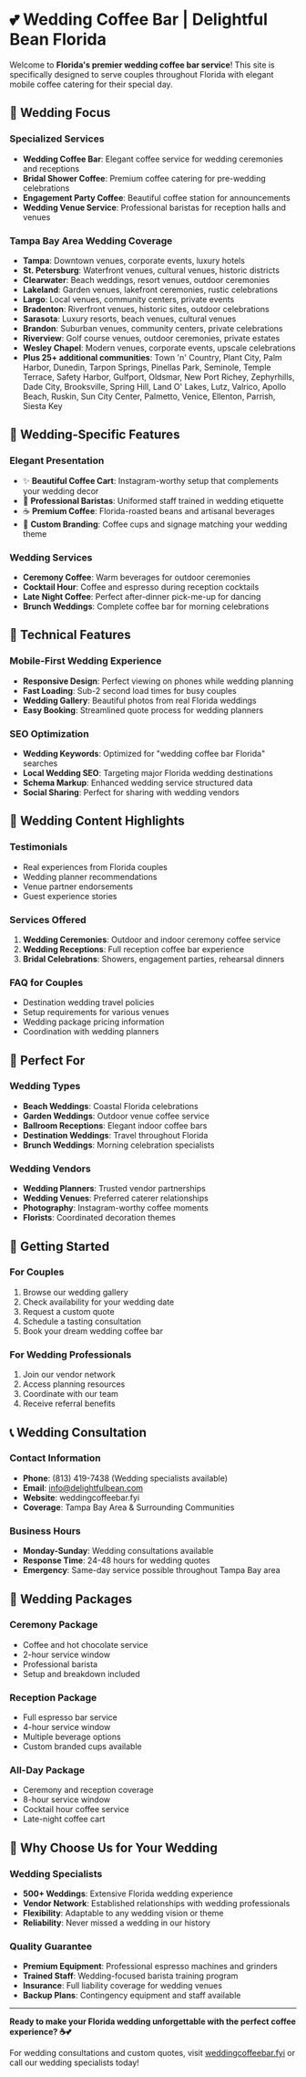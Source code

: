# 💕 Wedding Coffee Bar | Delightful Bean Florida

Welcome to **Florida's premier wedding coffee bar service**! This site is specifically designed to serve couples throughout Florida with elegant mobile coffee catering for their special day.

## 💒 Wedding Focus

### Specialized Services
- **Wedding Coffee Bar**: Elegant coffee service for wedding ceremonies and receptions
- **Bridal Shower Coffee**: Premium coffee catering for pre-wedding celebrations  
- **Engagement Party Coffee**: Beautiful coffee station for announcements
- **Wedding Venue Service**: Professional baristas for reception halls and venues

### Tampa Bay Area Wedding Coverage
- **Tampa**: Downtown venues, corporate events, luxury hotels
- **St. Petersburg**: Waterfront venues, cultural venues, historic districts
- **Clearwater**: Beach weddings, resort venues, outdoor ceremonies
- **Lakeland**: Garden venues, lakefront ceremonies, rustic celebrations
- **Largo**: Local venues, community centers, private events
- **Bradenton**: Riverfront venues, historic sites, outdoor celebrations
- **Sarasota**: Luxury resorts, beach venues, cultural venues
- **Brandon**: Suburban venues, community centers, private celebrations
- **Riverview**: Golf course venues, outdoor ceremonies, private estates
- **Wesley Chapel**: Modern venues, corporate events, upscale celebrations
- **Plus 25+ additional communities**: Town 'n' Country, Plant City, Palm Harbor, Dunedin, Tarpon Springs, Pinellas Park, Seminole, Temple Terrace, Safety Harbor, Gulfport, Oldsmar, New Port Richey, Zephyrhills, Dade City, Brooksville, Spring Hill, Land O' Lakes, Lutz, Valrico, Apollo Beach, Ruskin, Sun City Center, Palmetto, Venice, Ellenton, Parrish, Siesta Key

## 🎯 Wedding-Specific Features

### Elegant Presentation
- ✨ **Beautiful Coffee Cart**: Instagram-worthy setup that complements your wedding decor
- 👰 **Professional Baristas**: Uniformed staff trained in wedding etiquette
- ☕ **Premium Coffee**: Florida-roasted beans and artisanal beverages
- 🎨 **Custom Branding**: Coffee cups and signage matching your wedding theme

### Wedding Services
- **Ceremony Coffee**: Warm beverages for outdoor ceremonies
- **Cocktail Hour**: Coffee and espresso during reception cocktails
- **Late Night Coffee**: Perfect after-dinner pick-me-up for dancing
- **Brunch Weddings**: Complete coffee bar for morning celebrations

## 📱 Technical Features

### Mobile-First Wedding Experience
- **Responsive Design**: Perfect viewing on phones while wedding planning
- **Fast Loading**: Sub-2 second load times for busy couples
- **Wedding Gallery**: Beautiful photos from real Florida weddings
- **Easy Booking**: Streamlined quote process for wedding planners

### SEO Optimization
- **Wedding Keywords**: Optimized for "wedding coffee bar Florida" searches
- **Local Wedding SEO**: Targeting major Florida wedding destinations
- **Schema Markup**: Enhanced wedding service structured data
- **Social Sharing**: Perfect for sharing with wedding vendors

## 🌸 Wedding Content Highlights

### Testimonials
- Real experiences from Florida couples
- Wedding planner recommendations
- Venue partner endorsements
- Guest experience stories

### Services Offered
1. **Wedding Ceremonies**: Outdoor and indoor ceremony coffee service
2. **Wedding Receptions**: Full reception coffee bar experience  
3. **Bridal Celebrations**: Showers, engagement parties, rehearsal dinners

### FAQ for Couples
- Destination wedding travel policies
- Setup requirements for various venues
- Wedding package pricing information
- Coordination with wedding planners

## 🎪 Perfect For

### Wedding Types
- **Beach Weddings**: Coastal Florida celebrations
- **Garden Weddings**: Outdoor venue coffee service
- **Ballroom Receptions**: Elegant indoor coffee bars
- **Destination Weddings**: Travel throughout Florida
- **Brunch Weddings**: Morning celebration specialists

### Wedding Vendors
- **Wedding Planners**: Trusted vendor partnerships
- **Wedding Venues**: Preferred caterer relationships  
- **Photography**: Instagram-worthy coffee moments
- **Florists**: Coordinated decoration themes

## 🚀 Getting Started

### For Couples
1. Browse our wedding gallery
2. Check availability for your wedding date
3. Request a custom quote
4. Schedule a tasting consultation
5. Book your dream wedding coffee bar

### For Wedding Professionals
1. Join our vendor network
2. Access planning resources
3. Coordinate with our team
4. Receive referral benefits

## 📞 Wedding Consultation

### Contact Information
- **Phone**: (813) 419-7438 (Wedding specialists available)
- **Email**: info@delightfulbean.com
- **Website**: weddingcoffeebar.fyi
- **Coverage**: Tampa Bay Area & Surrounding Communities

### Business Hours
- **Monday-Sunday**: Wedding consultations available
- **Response Time**: 24-48 hours for wedding quotes
- **Emergency**: Same-day service possible throughout Tampa Bay area

## 💐 Wedding Packages

### Ceremony Package
- Coffee and hot chocolate service
- 2-hour service window
- Professional barista
- Setup and breakdown included

### Reception Package  
- Full espresso bar service
- 4-hour service window
- Multiple beverage options
- Custom branded cups available

### All-Day Package
- Ceremony and reception coverage
- 8-hour service window
- Cocktail hour coffee service
- Late-night coffee cart

## 🌟 Why Choose Us for Your Wedding

### Wedding Specialists
- **500+ Weddings**: Extensive Florida wedding experience
- **Vendor Network**: Established relationships with wedding professionals
- **Flexibility**: Adaptable to any wedding vision or theme
- **Reliability**: Never missed a wedding in our history

### Quality Guarantee
- **Premium Equipment**: Professional espresso machines and grinders
- **Trained Staff**: Wedding-focused barista training program
- **Insurance**: Full liability coverage for wedding venues
- **Backup Plans**: Contingency equipment and staff available

---

**Ready to make your Florida wedding unforgettable with the perfect coffee experience? ☕💕**

For wedding consultations and custom quotes, visit [weddingcoffeebar.fyi](https://weddingcoffeebar.fyi) or call our wedding specialists today!